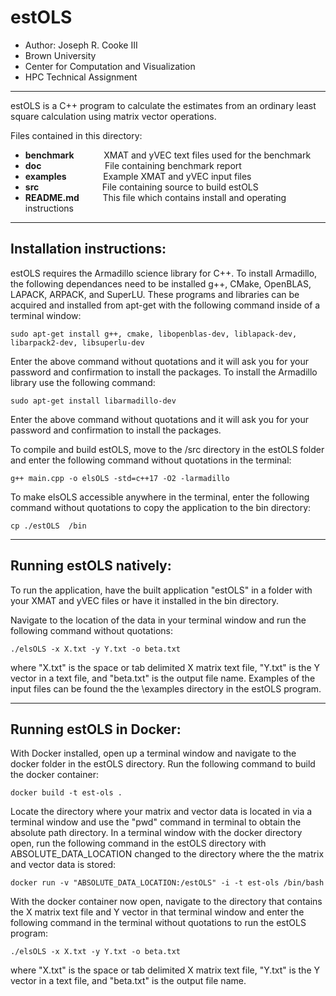 # estOLS

* Author: Joseph R. Cooke III
* Brown University
* Center for Computation and Visualization
* HPC Technical Assignment
-----
estOLS is a C++ program to calculate the estimates from an ordinary least square calculation using matrix vector operations. 

Files contained in this directory:

- **benchmark** &emsp; &emsp; &nbsp; XMAT and yVEC text files used for the benchmark
- **doc** &emsp; &emsp; &emsp; &emsp; &emsp; &nbsp; File containing benchmark report
- **examples** &emsp; &emsp; &ensp; &nbsp; Example XMAT and yVEC input files
- **src** &emsp; &emsp; &emsp; &emsp; &emsp; &nbsp; File containing source to build estOLS
- **README.md** &emsp; &nbsp; &nbsp; This file which contains install and operating instructions
-----------------------------------------------------------------------------------------------------------
## **Installation instructions:**

estOLS requires the Armadillo science library for C++. To install Armadillo, the following dependances need to be installed g++, CMake, OpenBLAS, LAPACK, ARPACK, and SuperLU. These programs and libraries can be acquired and installed from apt-get with the following command inside of a terminal window:

`sudo apt-get install g++, cmake, libopenblas-dev, liblapack-dev, libarpack2-dev, libsuperlu-dev`

Enter the above command without quotations and it will ask you for your password and confirmation to install the packages. To install the Armadillo library use the following command:

`sudo apt-get install libarmadillo-dev`

Enter the above command without quotations and it will ask you for your password and confirmation to install the packages.

To compile and build estOLS, move to the /src directory in the estOLS folder and enter the following command without quotations in the terminal:

`g++ main.cpp -o elsOLS -std=c++17 -O2 -larmadillo`

To make elsOLS accessible anywhere in the terminal, enter the following command without quotations to copy the application to the bin directory:

`cp ./estOLS  /bin`

-----

## **Running estOLS natively:**

To run the application, have the built application "estOLS" in a folder with your XMAT and yVEC files or have it installed in the bin directory. 

Navigate to the location of the data in your terminal window and run the following command without quotations:

`./elsOLS -x X.txt -y Y.txt -o beta.txt`

where "X.txt" is the space or tab delimited X matrix text file, "Y.txt" is the Y vector in a text file, and "beta.txt" is the output file name. Examples of the input files can be found the the \examples directory in the estOLS program.

-----

## **Running estOLS in Docker:**

With Docker installed, open up a terminal window and navigate to the docker folder in the estOLS directory. Run the following command to build the docker container: 

`docker build -t est-ols .`

Locate the directory where your matrix and vector data is located in via a terminal window and use the "pwd" command in terminal to obtain the absolute path directory. In a terminal window with the docker directory open, run the following command in the estOLS directory with ABSOLUTE_DATA_LOCATION changed to the directory where the the matrix and vector data is stored:

`docker run -v "ABSOLUTE_DATA_LOCATION:/estOLS" -i -t est-ols /bin/bash`

With the docker container now open, navigate to the directory that contains the X matrix text file and Y vector in that terminal window and enter the following command in the terminal without quotations to run the estOLS program:

`./elsOLS -x X.txt -y Y.txt -o beta.txt`

where "X.txt" is the space or tab delimited X matrix text file, "Y.txt" is the Y vector in a text file, and "beta.txt" is the output file name.
